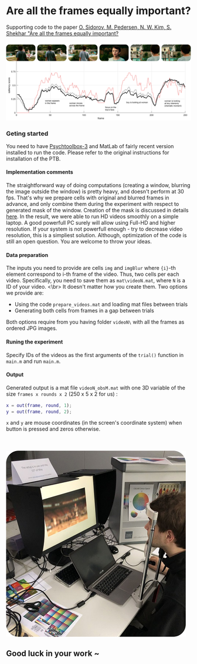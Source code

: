 # Are all the frames equally important?
Supporting code to the paper [O. Sidorov, M. Pedersen, N. W. Kim, S. Shekhar "Are all the frames equally important?](https://arxiv.org/abs/1905.07984)
 </br> </br> 
![preview](readme_imgs/fig4.jpg)

### Geting started 
You need to have [Psychtoolbox-3](http://psychtoolbox.org) and MatLab of fairly recent version installed to run the code. Please refer to the original instructions for installation of the PTB. 

#### Implementation comments
The straightforward way of doing computations (creating a window, blurring the image outside the window) is pretty heavy, and doesn't perform at 30 fps. That's why we prepare cells with original and blurred frames in advance, and only combine them during the experiment with respect to generated mask of the window. Creation of the mask is discussed in details [here](https://www.linkedin.com/pulse/so-you-want-create-circular-binary-mask-matlab-oleksii-sidorov/). In the result, we were able to run HD videos smoothly on a simple laptop. A good powerfull PC surely will allow using Full-HD and higher resolution. If your system is not powerfull enough - try to decrease video resolution, this is a simpliest solution. Although, optimization of the code is still an open question. You are welcome to throw your ideas.

#### Data preparation
The inputs you need to provide are cells `img` and `imgBlur` where `{i}`-th element correspond to i-th frame of the video. Thus, two cells per each video. Specifically, you need to save them as `mat\videoN.mat`, where `N` is a ID of your video.
<\br>
It doesn't matter how you create them. Two options we provide are: 
* Using the code `prepare_videos.mat` and loading mat files between trials
* Generating both cells from frames in a gap between trials

Both options require from you having folder `videoN\` with all the frames as ordered JPG images.

#### Runing the experiment
Specify IDs of the videos as the first arguments of the `trial()` function in `main.m` and run `main.m`.

#### Output
Generated output is a mat file `videoN_obsM.mat` with one 3D variable of the size `frames x rounds x 2` (250 x 5 x 2 for us) :
``` matlab
x = out(frame, round, 1);
y = out(frame, round, 2); 
```
 
 `x` and `y` are mouse coordinates (in the screen's coordinate system) when button is pressed and zeros otherwise.
 </br> </br> </br> </br>
 ![experiemntal](readme_imgs/fig3.jpg)
 ## Good luck in your work ~
